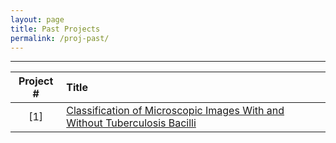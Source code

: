 ```yaml
---
layout: page
title: Past Projects
permalink: /proj-past/
---
```

---
| Project #                   |Title            
|:---------------------------:|:-------------------------------
|[1]                          |[ Classification of Microscopic Images With and Without Tuberculosis Bacilli](/past_projects/Spring_2019/BME590_final_project_Zhen+Huisi/project_webpage.html)
